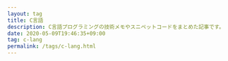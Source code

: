 ```yaml
---
layout: tag
title: C言語
description: C言語プログラミングの技術メモやスニペットコードをまとめた記事です。
date: 2020-05-09T19:46:35+09:00
tag: c-lang
permalink: /tags/c-lang.html
---
```

